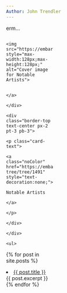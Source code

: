 ```yaml
---
Author: John Trendler
---
```

erm...
<div class="card hoverOutline text-center" style="width:128; margin-bottom:10;">
                            <div class="card-img-top text-center" style="max-width:128;max-height:128;">
                                <a href="https://embarkweb1.campus.pomona.edu/index-tree/tree/1491" style="text-decoration:none;">
                                    
                                        <img src="https://embarkweb1.campus.pomona.edu/media/Thumbnails/IndexTree/1491.png" style="max-width:128px;max-height:128px;" alt="Cover image for Notable Artists">
                                     
                                </a>
                            </div>
                            <div class="border-top text-center px-2 pt-3 pb-3">
                                <p class="card-text">
                                    <a class="noColor" href="https://embarkweb1.campus.pomona.edu/index-tree/tree/1491" style="text-decoration:none;">
                                        Notable Artists
                                    </a>
                                </p>
                            </div>
                        </div>
                        <ul>
  {% for post in site.posts %}
    <li>
      <a href="/learning/{{ post.url }}">{{ post.title }}</a><br>
      {{ post.excerpt }}
    </li>
  {% endfor %}
</ul>
